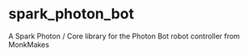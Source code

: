 # spark_photon_bot
A Spark Photon / Core library for the Photon Bot robot controller from MonkMakes

